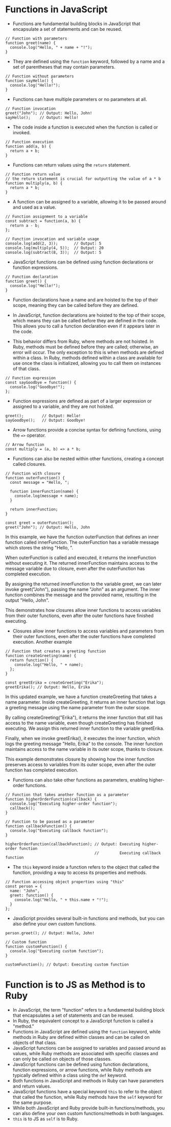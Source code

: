 # Functions in JavaScript

- Functions are fundamental building blocks in JavaScript that encapsulate a set of statements and can be reused.

```
// Function with parameters
function greet(name) {
  console.log("Hello, " + name + "!");
}
```

- They are defined using the `function` keyword, followed by a name and a set of parentheses that may contain parameters.

```
// Function without parameters
function sayHello() {
  console.log("Hello!");
}
```

- Functions can have multiple parameters or no parameters at all.

```
// Function invocation
greet("John"); // Output: Hello, John!
sayHello();    // Output: Hello!
```

- The code inside a function is executed when the function is called or invoked.

```
// Function execution
function add(a, b) {
  return a + b;
}
```

- Functions can return values using the `return` statement.

```
// Function return value
// the return statement is crucial for outputting the value of a * b
function multiply(a, b) {
  return a * b;
}
```

- A function can be assigned to a variable, allowing it to be passed around and used as a value.

```
// Function assignment to a variable
const subtract = function(a, b) {
  return a - b;
};

// Function invocation and variable usage
console.log(add(2, 3));       // Output: 5
console.log(multiply(4, 5));  // Output: 20
console.log(subtract(8, 3));  // Output: 5
```

- JavaScript functions can be defined using function declarations or function expressions.

```
// Function declaration
function greet() {
  console.log("Hello!");
}
```

- Function declarations have a name and are hoisted to the top of their scope, meaning they can be called before they are defined.

- In JavaScript, function declarations are hoisted to the top of their scope, which means they can be called before they are defined in the code. This allows you to call a function declaration even if it appears later in the code.

- This behavior differs from Ruby, where methods are not hoisted. In Ruby, methods must be defined before they are called; otherwise, an error will occur. The only exception to this is when methods are defined within a class. In Ruby, methods defined within a class are available for use once the class is initialized, allowing you to call them on instances of that class.


```
// Function expression
const sayGoodbye = function() {
  console.log("Goodbye!");
};
```

- Function expressions are defined as part of a larger expression or assigned to a variable, and they are not hoisted.

```
greet();        // Output: Hello!
sayGoodbye();   // Output: Goodbye!
```

- Arrow functions provide a concise syntax for defining functions, using the `=>` operator.

```
// Arrow function
const multiply = (a, b) => a * b;
```

- Functions can also be nested within other functions, creating a concept called closures.

```
// Function with closure
function outerFunction() {
  const message = "Hello, ";

  function innerFunction(name) {
    console.log(message + name);
  }

  return innerFunction;
}

const greet = outerFunction();
greet("John"); // Output: Hello, John
```

In this example, we have the function outerFunction that defines an inner function called innerFunction. The outerFunction has a variable message which stores the string "Hello, ".

When outerFunction is called and executed, it returns the innerFunction without executing it. The returned innerFunction maintains access to the message variable due to closure, even after the outerFunction has completed execution.

By assigning the returned innerFunction to the variable greet, we can later invoke greet("John"), passing the name "John" as an argument. The inner function combines the message and the provided name, resulting in the output "Hello, John".

This demonstrates how closures allow inner functions to access variables from their outer functions, even after the outer functions have finished executing.

- Closures allow inner functions to access variables and parameters from their outer functions, even after the outer functions have completed execution. Another example

```
// Function that creates a greeting function
function createGreeting(name) {
  return function() {
    console.log("Hello, " + name);
  };
}

const greetErika = createGreeting("Erika");
greetErika(); // Output: Hello, Erika
```

In this updated example, we have a function createGreeting that takes a name parameter. Inside createGreeting, it returns an inner function that logs a greeting message using the name parameter from the outer scope.

By calling createGreeting("Erika"), it returns the inner function that still has access to the name variable, even though createGreeting has finished executing. We assign this returned inner function to the variable greetErika.

Finally, when we invoke greetErika(), it executes the inner function, which logs the greeting message "Hello, Erika" to the console. The inner function maintains access to the name variable in its outer scope, thanks to closure.

This example demonstrates closure by showing how the inner function preserves access to variables from its outer scope, even after the outer function has completed execution.


- Functions can also take other functions as parameters, enabling higher-order functions.

```
// Function that takes another function as a parameter
function higherOrderFunction(callback) {
  console.log("Executing higher-order function");
  callback();
}
```

```
// Function to be passed as a parameter
function callbackFunction() {
  console.log("Executing callback function");
}
```

```
higherOrderFunction(callbackFunction); // Output: Executing higher-order function
                                       //         Executing callback function
```

- The `this` keyword inside a function refers to the object that called the function, providing a way to access its properties and methods.

```
// Function accessing object properties using "this"
const person = {
  name: "John",
  greet: function() {
    console.log("Hello, " + this.name + "!");
  }
};
```

- JavaScript provides several built-in functions and methods, but you can also define your own custom functions.

```
person.greet(); // Output: Hello, John!

// Custom function
function customFunction() {
  console.log("Executing custom function");
}

customFunction(); // Output: Executing custom function
```



# Function is to JS as Method is to Ruby

- In JavaScript, the term "function" refers to a fundamental building block that encapsulates a set of statements and can be reused.
- In Ruby, the equivalent concept to a JavaScript function is called a "method."
- Functions in JavaScript are defined using the `function` keyword, while methods in Ruby are defined within classes and can be called on objects of that class.
- JavaScript functions can be assigned to variables and passed around as values, while Ruby methods are associated with specific classes and can only be called on objects of those classes.
- JavaScript functions can be defined using function declarations, function expressions, or arrow functions, while Ruby methods are typically defined within a class using the `def` keyword.
- Both functions in JavaScript and methods in Ruby can have parameters and return values.
- JavaScript functions have a special keyword `this` to refer to the object that called the function, while Ruby methods have the `self` keyword for the same purpose.
- While both JavaScript and Ruby provide built-in functions/methods, you can also define your own custom functions/methods in both languages.
- `this` is to JS as `self` is to Ruby.